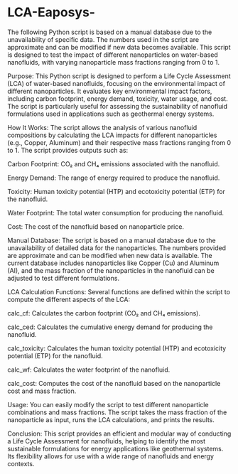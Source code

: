 # LCA-Eaposys-
The following Python script is based on a manual database due to the unavailability of specific data. The numbers used in the script are approximate and can be modified if new data becomes available. This script is designed to test the impact of different nanoparticles on water-based nanofluids, with varying nanoparticle mass fractions ranging from 0 to 1.


Purpose:
This Python script is designed to perform a Life Cycle Assessment (LCA) of water-based nanofluids, focusing on the environmental impact of different nanoparticles. It evaluates key environmental impact factors, including carbon footprint, energy demand, toxicity, water usage, and cost. The script is particularly useful for assessing the sustainability of nanofluid formulations used in applications such as geothermal energy systems.

How It Works:
The script allows the analysis of various nanofluid compositions by calculating the LCA impacts for different nanoparticles (e.g., Copper, Aluminum) and their respective mass fractions ranging from 0 to 1. The script provides outputs such as:

Carbon Footprint: CO₂ and CH₄ emissions associated with the nanofluid.

Energy Demand: The range of energy required to produce the nanofluid.

Toxicity: Human toxicity potential (HTP) and ecotoxicity potential (ETP) for the nanofluid.

Water Footprint: The total water consumption for producing the nanofluid.

Cost: The cost of the nanofluid based on nanoparticle price.

Manual Database:
The script is based on a manual database due to the unavailability of detailed data for the nanoparticles. The numbers provided are approximate and can be modified when new data is available. The current database includes nanoparticles like Copper (Cu) and Aluminum (Al), and the mass fraction of the nanoparticles in the nanofluid can be adjusted to test different formulations.

LCA Calculation Functions:
Several functions are defined within the script to compute the different aspects of the LCA:

calc_cf: Calculates the carbon footprint (CO₂ and CH₄ emissions).

calc_ced: Calculates the cumulative energy demand for producing the nanofluid.

calc_toxicity: Calculates the human toxicity potential (HTP) and ecotoxicity potential (ETP) for the nanofluid.

calc_wf: Calculates the water footprint of the nanofluid.

calc_cost: Computes the cost of the nanofluid based on the nanoparticle cost and mass fraction.

Usage:
You can easily modify the script to test different nanoparticle combinations and mass fractions. The script takes the mass fraction of the nanoparticle as input, runs the LCA calculations, and prints the results.

Conclusion:
This script provides an efficient and modular way of conducting a Life Cycle Assessment for nanofluids, helping to identify the most sustainable formulations for energy applications like geothermal systems. Its flexibility allows for use with a wide range of nanofluids and energy contexts.
